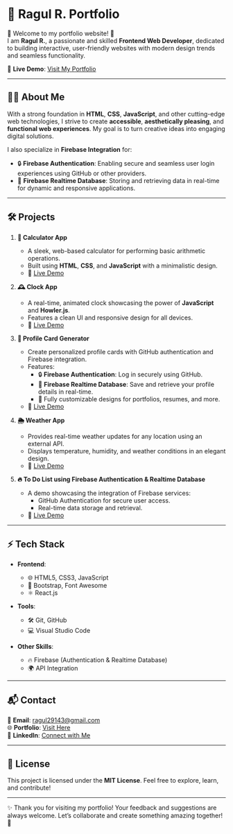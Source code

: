 # 💼 Ragul R. Portfolio  

🌟 Welcome to my portfolio website! 🌟  
I am **Ragul R.**, a passionate and skilled **Frontend Web Developer**, dedicated to building interactive, user-friendly websites with modern design trends and seamless functionality.  

🔗 **Live Demo**: [Visit My Portfolio](https://ragul32111.github.io/)  

---

## 🙋‍♂️ About Me  

With a strong foundation in **HTML**, **CSS**, **JavaScript**, and other cutting-edge web technologies, I strive to create **accessible**, **aesthetically pleasing**, and **functional web experiences**. My goal is to turn creative ideas into engaging digital solutions.  

I also specialize in **Firebase Integration** for:  
- 🔒 **Firebase Authentication**: Enabling secure and seamless user login experiences using GitHub or other providers.  
- 📂 **Firebase Realtime Database**: Storing and retrieving data in real-time for dynamic and responsive applications.  

---

## 🛠️ Projects  

1. **🧮 Calculator App**  
   - A sleek, web-based calculator for performing basic arithmetic operations.  
   - Built using **HTML**, **CSS**, and **JavaScript** with a minimalistic design.  
   - 🔗 [Live Demo](https://ragul32111.github.io/Full-stack/calculator/)  

2. **🕰️ Clock App**  
   - A real-time, animated clock showcasing the power of **JavaScript** and **Howler.js**.  
   - Features a clean UI and responsive design for all devices.  
   - 🔗 [Live Demo](https://ragul32111.github.io/Full-stack/clock/)  

3. **🎨 Profile Card Generator**  
   - Create personalized profile cards with GitHub authentication and Firebase integration.  
   - Features:  
     - 🔒 **Firebase Authentication**: Log in securely using GitHub.  
     - 📂 **Firebase Realtime Database**: Save and retrieve your profile details in real-time.  
     - 🎨 Fully customizable designs for portfolios, resumes, and more.  
   - 🔗 [Live Demo](https://ragul32111.github.io/Full-stack/profile-card-generator/)  

4. **🌦️ Weather App**  
   - Provides real-time weather updates for any location using an external API.  
   - Displays temperature, humidity, and weather conditions in an elegant design.  
   - 🔗 [Live Demo](https://ragul32111.github.io/Full-stack/weather/)  

5. **🔥 To Do List using Firebase Authentication & Realtime Database**  
   - A demo showcasing the integration of Firebase services:  
     - GitHub Authentication for secure user access.  
     - Real-time data storage and retrieval.  
   - 🔗 [Live Demo](https://ragul32111.github.io/Full-stack/firebase/)  

---

## ⚡ Tech Stack  

- **Frontend**:  
  - 🌐 HTML5, CSS3, JavaScript  
  - 🎨 Bootstrap, Font Awesome  
  - ⚛️ React.js  

- **Tools**:  
  - 🛠️ Git, GitHub  
  - 💻 Visual Studio Code  

- **Other Skills**:  
  - 🔥 Firebase (Authentication & Realtime Database)  
  - 🌍 API Integration  

---

## 📬 Contact  

📧 **Email**: [ragul29143@gmail.com](mailto:ragul29143@gmail.com)  
🌐 **Portfolio**: [Visit Here](https://ragul32111.github.io/)  
💼 **LinkedIn**: [Connect with Me](https://www.linkedin.com/in/ragul-r-a00b52285/) 

---

## 📄 License  

This project is licensed under the **MIT License**. Feel free to explore, learn, and contribute!  

---

✨ Thank you for visiting my portfolio! Your feedback and suggestions are always welcome. Let’s collaborate and create something amazing together! 🚀  
